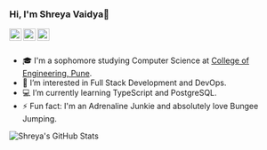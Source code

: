 ### Hi, I'm Shreya Vaidya👋

<a href="https://www.linkedin.com/in/shreya-vaidya/">
  <img align="left" alt="LinkedIn" width="22px" src="https://cdn.jsdelivr.net/npm/simple-icons@v3/icons/linkedin.svg" />  
</a>
<a href="mailto:shreyakvaidya@gmail.com">
  <img align="left" alt="Gmail" width="22px" src="https://cdn.jsdelivr.net/npm/simple-icons@3.13.0/icons/gmail.svg" />
</a>
<a href="https://gitlab.com/shreyavaidya2311">
  <img align="left" alt="GitLab" width="22px" src="https://cdn.jsdelivr.net/npm/simple-icons@3.13.0/icons/gitlab.svg" />
</a>
<br/> <br/>

- :mortar_board: I'm a sophomore studying Computer Science at <a href="https://www.coep.org.in/"> College of Engineering, Pune</a>. 
- 🌱 I’m interested in Full Stack Development and DevOps.
- :computer: I’m currently learning TypeScript and PostgreSQL.
- ⚡ Fun fact: I'm an Adrenaline Junkie and absolutely love Bungee Jumping.

![Shreya's GitHub Stats](https://github-readme-stats.vercel.app/api?username=shreyavaidya2311&count_private=true&show_icons=true&theme=vue&hide=issues)
